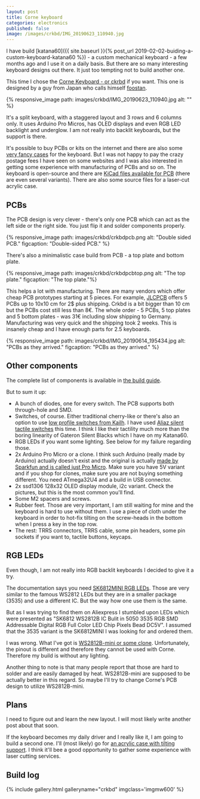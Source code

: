 ```yaml
---
layout: post
title: Corne keyboard
categories: electronics
published: false
image: /images/crkbd/IMG_20190623_110940.jpg
---
```


I have build 
[katana60]({{ site.baseurl }}{% post_url 2019-02-02-buiding-a-custom-keyboard-katana60 %}) - a custom mechanical keyboard - a few months ago and I use it on a daily basis. But there are so many interesting keyboard designs out there. It just too tempting not to build another one.

This time I chose the [Corne Keyboard - or ckrbd](https://github.com/foostan/crkbd) if you want. This one is designed by a guy from Japan who calls himself [foostan](https://twitter.com/foostan).

{% responsive_image path: images/crkbd/IMG_20190623_110940.jpg alt: "" %}

<!--more-->

It's a split keyboard, with a staggered layout and 3 rows and 6 columns only. It uses Arduino Pro Micros, has OLED displays and even RGB LED backlight and underglow. I am not really into backlit keyboards, but the support is there.

It's possible to buy PCBs or kits on the internet and there are also some [very fancy cases](https://imkulio.com/) for the keyboard. But I was not happy to pay the crazy postage fees I have seen on some websites and I was also interested in getting some experience with manufacturing of PCBs and so on. The keyboard is open-source and there are [KiCad files available for PCB](https://github.com/foostan/crkbd) (there are even several variants). There are 
also some source files for a laser-cut acrylic case.

## PCBs 

The PCB design is very clever - there's only one PCB which can act as the left side or the right side. You just flip it and solder components properly. 

{% responsive_image path: images/crkbd/crkbdpcb.png alt: "Double sided PCB." figcaption: "Double-sided PCB." %}

There's also a minimalistic case build from PCB - a top plate and bottom plate.

{% responsive_image path: images/crkbd/crkbdpcbtop.png alt: "The top plate." figcaption: "The top plate."%}

This helps a lot with manufacturing. There are many vendors which offer cheap PCB prototypes starting at 5 pieces. For example, [JLCPCB](https://jlcpcb.com/) offers 5 PCBs up to 10x10 cm for 2$ plus shipping. Crkbd is a bit bigger than 10 cm but the PCBs cost still less than 8€. The whole order - 5 PCBs, 5 top plates and 5 bottom plates - was 31€ including slow shipping to Germany. Manufacturing was very quick and the shipping took 2 weeks. This is insanely cheap and I have enough parts for 2.5 keyboards.

{% responsive_image path: images/crkbd/IMG_20190614_195434.jpg alt: "PCBs as they arrived." figcaption: "PCBs as they arrived." %}

## Other components

The complete list of components is available in [the build guide](https://github.com/foostan/crkbd/blob/master/corne-classic/doc/buildguide_en.md).

But to sum it up:

- A bunch of diodes, one for every switch. The PCB supports both through-hole and SMD. 
- Switches, of course. Either traditional cherry-like or there's also an option to use [low profile switches from Kailh](http://www.kailh.com/en/Products/Ks/CS/). I have used [Aliaz silent tactile switches](https://kbdfans.com/products/pre-orderaliaz-silent-switch-tactile) this time. I think I like their tactility much more than the boring linearity of Gateron Silent Blacks which I have on my Katana60.
- RGB LEDs if you want some lighting. See below for my failure regarding those.
- 2x Arduino Pro Micro or a clone. I think such Arduino (really made by Arduino) actually doesn't exist and the original is actually [made by Sparkfun and is called just Pro Micro](https://www.sparkfun.com/products/12640). Make sure you have 5V variant and if you shop for clones, make sure you are not buying something different. You need ATmega32U4 and a build in USB connector.
- 2x ssd1306 128x32 OLED display module, i2c variant. Check the pictures, but this is the most common you'll find.
- Some M2 spacers and screws.
- Rubber feet. Those are very important, I am still waiting for mine and the keyboard is hard to use without them. I use a piece of cloth under the keyboard in order to hot-fix tilting on the screw-heads in the bottom when I press a key in the top row.
- The rest: TRRS connectors, TRRS cable, some pin headers, some pin sockets if you want to, tactile buttons, keycaps.


## RGB LEDs

Even though, I am not really into RGB backlit keyboards I decided to give it a try. 

The documentation says you need [SK6812MINI RGB LEDs](https://cdn-shop.adafruit.com/product-files/2686/SK6812MINI_REV.01-1-2.pdf). Those are very similar to the famous WS2812 LEDs but they are in a smaller package (3535) and use a different IC. But the way how one use them is the same.

But as I was trying to find them on Aliexpress I stumbled upon LEDs which were presented as "SK6812 WS2812B IC Bulit in 5050 3535 RGB SMD Addressable Digital RGB Full Color LED Chip Pixels Bead DC5V". I assumed that the 3535 variant is the SK6812MINI I was looking for and ordered them.

I was wrong. What I've got is [WS2812B-mini or some clone](http://www.normandled.com/upload/201607/WS2812B%20Mini%203535%20LED%20Datasheet.pdf). Unfortunately, the pinout is different and therefore they cannot be used with Corne. Therefore my build is without any lighting. 

Another thing to note is that many people report that those are hard to solder and are easily damaged by heat. WS2812B-mini are supposed to be actually better in this regard. So maybe I'll try to change Corne's PCB design to utilize WS2812B-mini.

## Plans

I need to figure out and learn the new layout. I will most likely write another post about that soon.

If the keyboard becomes my daily driver and I really like it, I am going to build a second one. I'll (most likely) go for [an acrylic case with tilting support](https://github.com/foostan/crkbd/tree/master/corne-classic/acrylic_plate). I think it'll bee a good opportunity to gather some experience with laser cutting services.

## Build log

{% include gallery.html galleryname="crkbd" imgclass='imgmw600' %}